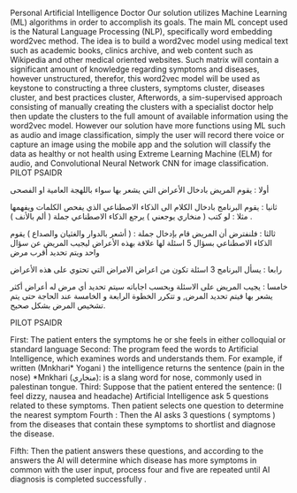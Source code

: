Personal Artificial Intelligence Doctor Our solution utilizes Machine Learning (ML) algorithms in order to accomplish its goals. The main ML concept used is the Natural Language Processing (NLP), specifically word embedding word2vec method. The idea is to build a word2vec model using medical text such as academic books, clinics archive, and web content such as Wikipedia and other medical oriented websites. Such matrix will contain a significant amount of knowledge regarding symptoms and diseases, however unstructured, therefor, this word2vec model will be used as keystone to constructing a three clusters, symptoms cluster, diseases cluster, and best practices cluster, Afterwords, a sim-supervised approach consisting of manually creating the clusters with a specialist doctor help then update the clusters to the full amount of available information using the word2vec model. However our solution have more functions using ML such as audio and image classification, simply the user will record there voice or capture an image using the mobile app and the solution will classify the data as healthy or not health using Extreme Learning Machine (ELM) for audio, and Convolutional Neural Network CNN for image classification.
PILOT PSAIDR

أولا : يقوم المريض بادخال الأعراض التي يشعر بها سواء باللهجة العامية او الفصحى

ثانيا : يقوم البرنامج بادخال الكلام الى الذكاء الاصطناعي الذي يفحص الكلمات ويفهمها مثلا : لو كتب ( منخاري يوجعني ) يرجع
الذكاء الاصطناعي جملة ( ألم بالأنف ) .

ثالثا : فلنفترض أن المريض قام بإدخال جملة : ( أشعر بالدوار والغثيان والصداع ) يقوم الذكاء الاصطناعي بسؤال 5 اسئلة لها
علاقة بهذه الأعراض ليجيب المريض عن سؤال واحد ويتم تحديد أقرب مرض

رابعا : يسأل البرنامج 3 اسئلة تكون من اعراض الامراض التي تحتوي على هذه الأعراض

خامسا : يجيب المريض على الاسئلة وبحسب اجاباته سيتم تحديد أي مرض له أعراض أكثر يشعر بها فيتم تحديد المرض, و تتكرر
الخطوة الرابعة و الخامسة عند الحاجة حتى يتم تشخيص المرض بشكل صحيح.

PILOT PSAIDR

First: The patient enters the symptoms he or she feels in either colloquial or standard language
Second: The program feed the words to Artificial Intelligence, which examines words and
understands them. For example, if written (Mnkhari* Yogani ) the intelligence returns the
sentence (pain in the nose)
*Mnkhari (منخاري): is a slang word for nose, commonly used in palestinan tongue.
Third: Suppose that the patient entered the sentence: (I feel dizzy, nausea and headache)
Artificial Intelligence ask 5 questions related to these symptoms. Then patient selects one question
to determine the nearest symptom
Fourth : Then the AI asks 3 questions ( symptoms ) from the diseases that contain these symptoms
to shortlist and diagnose the disease.

Fifth: Then the patient answers these questions, and according to the answers the AI will determine
which disease has more symptoms in common with the user input, process four and five are
repeated until AI diagnosis is completed successfully .
